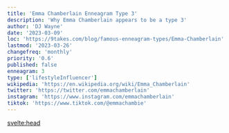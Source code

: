 ```yaml
---
title: 'Emma Chamberlain Enneagram Type 3'
description: 'Why Emma Chamberlain appears to be a type 3'
author: 'DJ Wayne'
date: '2023-03-09'
loc: 'https://9takes.com/blog/famous-enneagram-types/Emma-Chamberlain'
lastmod: '2023-03-26'
changefreq: 'monthly'
priority: '0.6'
published: false
enneagram: 3
type: ['lifestyleInfluencer']
wikipedia: 'https://en.wikipedia.org/wiki/Emma_Chamberlain'
twitter: 'https://twitter.com/emmachamberlain'
instagram: 'https://www.instagram.com/emmachamberlain'
tiktok: 'https://www.tiktok.com/@emmachambie'
---
```


<!-- Notes: Emma is most likely a 4-- she just jumped to popularity but she's always into niche trends like very "cool" girl -->

<svelte:head>

  <!-- <meta property="og:image" content="https://9takes.com/types/3s/Emma-Chamberlain.webp" /> -->
  <link rel="canonical" href="https://9takes.com/blog/famous-enneagram-types/Emma-Chamberlain">
</svelte:head>
<!-- <script>
	import  PopCard  from "../../../lib/components/atoms/PopCard.svelte";
</script>
<div
	style="display: flex;
    justify-content: center;
    margin: 1rem 0;
	"
>
	<PopCard
		image={`/types/7s/${'Emma-Chamberlain'}.webp`}
		showIcon={false}
		text="Emma Chamberlain"
		subtext=""
	/>
</div> -->
